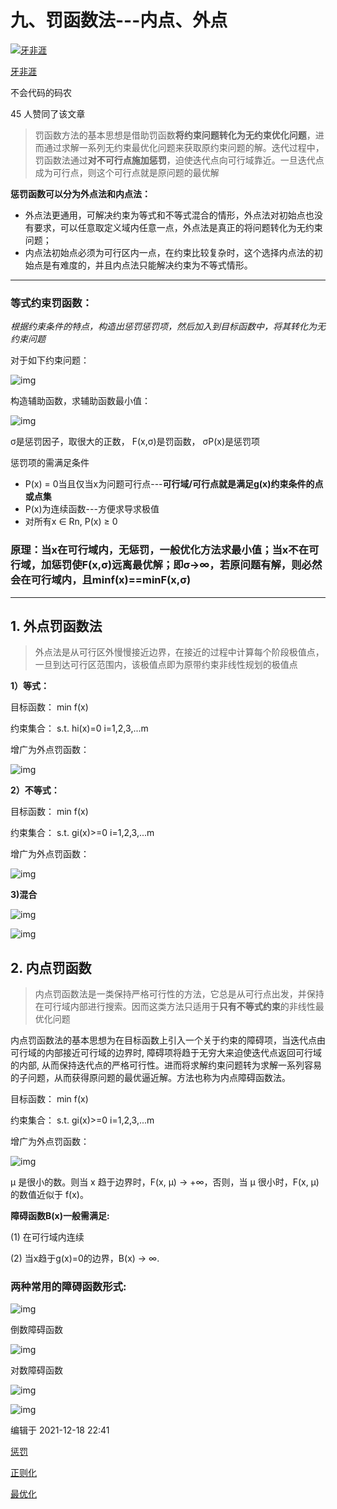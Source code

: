 # ﻿九、罚函数法---内点、外点

[![牙非涯](https://picx.zhimg.com/v2-27797f8e8432a814f4a15121eca9b6a8_l.jpg?source=172ae18b)](https://www.zhihu.com/people/hao-hai-zi-82-51)

[牙非涯](https://www.zhihu.com/people/hao-hai-zi-82-51)

不会代码的码农

45 人赞同了该文章

> 罚函数方法的基本思想是借助罚函数**将约束问题转化为无约束优化问题**，进而通过求解一系列无约束最优化问题来获取原约束问题的解。迭代过程中， 罚函数法通过**对不可行点施加惩罚**，迫使迭代点向可行域靠近。一旦迭代点成为可行点，则这个可行点就是原问题的最优解

**惩罚函数可以分为外点法和内点法：**

- 外点法更通用，可解决约束为等式和不等式混合的情形，外点法对初始点也没有要求，可以任意取定义域内任意一点，外点法是真正的将问题转化为无约束问题；
- 内点法初始点必须为可行区内一点，在约束比较复杂时，这个选择内点法的初始点是有难度的，并且内点法只能解决约束为不等式情形。

------

### 等式约束罚函数：

*根据约束条件的特点，构造出惩罚惩罚项，然后加入到目标函数中，将其转化为无约束问题*

对于如下约束问题：

![img](https://pic2.zhimg.com/80/v2-cd74b29bae183f8decb2b7f2a275c355_720w.webp)

构造辅助函数，求辅助函数最小值：

![img](https://pic2.zhimg.com/80/v2-ee95558c10d1158d2ca962ceceed2f05_720w.webp)

σ是惩罚因子，取很大的正数， F(x,σ)是罚函数， σP(x)是惩罚项

惩罚项的需满足条件

- P(x) = 0当且仅当x为问题可行点---**可行域/可行点就是满足g(x)约束条件的点或点集**
- P(x)为连续函数---方便求导求极值
- 对所有x ∈ Rn, P(x) ≥ 0

### **原理：当x在可行**域**内，无惩罚，一般优化方法求最小值；当x不在可行域，加惩罚使F(x,**σ**)远离最优解；即σ→∞，若原问题有解，则必然会在可行域内，且minf(x)==minF(x,**σ**)**

------

## 1. 外点罚函数法

> 外点法是从可行区外慢慢接近边界，在接近的过程中计算每个阶段极值点，一旦到达可行区范围内，该极值点即为原带约束非线性规划的极值点

**1）等式：**

目标函数： min f(x)

约束集合： s.t. hi(x)=0 i=1,2,3,...m

增广为外点罚函数：

![img](https://pic2.zhimg.com/80/v2-07ed61d78315bbfe5d08b87c48cd4fb9_720w.webp)

**2）不等式：**

目标函数： min f(x)

约束集合： s.t. gi(x)>=0 i=1,2,3,...m

增广为外点罚函数：

![img](https://pic3.zhimg.com/80/v2-fc42171cd3fa3e1985187f5ba997a352_720w.webp)



**3)混合**

![img](https://pic1.zhimg.com/80/v2-6eddaffb06ae84e6ec524ad9492cf76c_720w.webp)

![img](https://pic3.zhimg.com/80/v2-4cbf8b86e276ab19d7a9d539239e14f2_720w.webp)

## 2. 内点罚函数

> 内点罚函数法是一类保持严格可行性的方法，它总是从可行点出发，并保持在可行域内部进行搜索。因而这类方法只适用于**只有不等式约束**的非线性最优化问题

内点罚函数法的基本思想为在目标函数上引入一个关于约束的障碍项，当迭代点由可行域的内部接近可行域的边界时, 障碍项将趋于无穷大来迫使迭代点返回可行域的内部, 从而保持迭代点的严格可行性。进而将求解约束问题转为求解一系列容易的子问题，从而获得原问题的最优逼近解。方法也称为内点障碍函数法。

目标函数： min f(x)

约束集合： s.t. gi(x)>=0 i=1,2,3,...m

增广为外点罚函数：

![img](https://pic2.zhimg.com/80/v2-fc970fc7c16f5cc0e177c654d48739f9_720w.webp)

µ 是很小的数。则当 x 趋于边界时，F(x, µ) → +∞，否则，当 µ 很小时，F(x, µ) 的数值近似于 f(x)。

**障碍函数B(x)一般需满足:**

(1) 在可行域内连续

(2) 当x趋于g(x)=0的边界，B(x) → ∞.

### 两种常用的障碍函数形式:

![img](https://pic1.zhimg.com/80/v2-a7aae3f0dca48ed9a092fff95d55f22c_720w.webp)

倒数障碍函数

![img](https://pic2.zhimg.com/80/v2-c559a4188af2651d34eb76c15391eea5_720w.webp)

对数障碍函数

![img](https://pic4.zhimg.com/80/v2-24cf29525bc43beb5c669b3e4807a1ff_720w.webp)

![img](https://pic3.zhimg.com/80/v2-f4357c5d91b5ed079871e0f601c6f31e_720w.webp)



编辑于 2021-12-18 22:41

[惩罚](https://www.zhihu.com/topic/19872067)

[正则化](https://www.zhihu.com/topic/20682937)

[最优化](https://www.zhihu.com/topic/19616819)